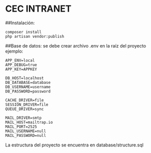 CEC INTRANET
======
##Instalación:
```
composer install
php artisan vendor:publish
```

##Base de datos:
se debe crear archivo .env en la raíz del proyecto
ejemplo:
```
APP_ENV=local
APP_DEBUG=true
APP_KEY=APPKEY

DB_HOST=localhost
DB_DATABASE=database
DB_USERNAME=username
DB_PASSWORD=password

CACHE_DRIVER=file
SESSION_DRIVER=file
QUEUE_DRIVER=sync

MAIL_DRIVER=smtp
MAIL_HOST=mailtrap.io
MAIL_PORT=2525
MAIL_USERNAME=null
MAIL_PASSWORD=null
```
La estructura del proyecto se encuentra en database/structure.sql